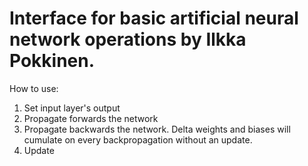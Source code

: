 # Interface for basic artificial neural network operations by Ilkka Pokkinen.

How to use:
1. Set input layer's output
2. Propagate forwards the network
3. Propagate backwards the network. Delta weights and biases will cumulate on every backpropagation without an update.
4. Update
